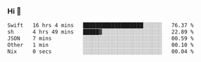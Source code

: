 ### Hi 👋

<!--START_SECTION:waka-->

```txt
Swift   16 hrs 4 mins   ███████████████████░░░░░░   76.37 %
sh      4 hrs 49 mins   █████▓░░░░░░░░░░░░░░░░░░░   22.89 %
JSON    7 mins          ░░░░░░░░░░░░░░░░░░░░░░░░░   00.59 %
Other   1 min           ░░░░░░░░░░░░░░░░░░░░░░░░░   00.10 %
Nix     0 secs          ░░░░░░░░░░░░░░░░░░░░░░░░░   00.04 %
```

<!--END_SECTION:waka-->
